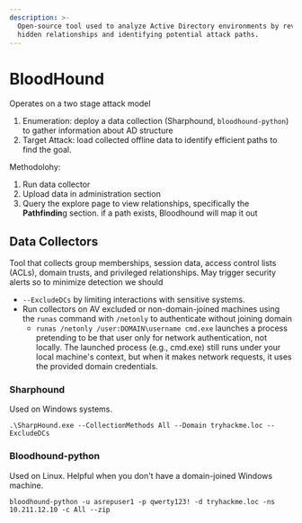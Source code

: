 ```yaml
---
description: >-
  Open-source tool used to analyze Active Directory environments by revealing
  hidden relationships and identifying potential attack paths.
---
```


# BloodHound

Operates on a two stage attack model

1. Enumeration: deploy a data collection (Sharphound, `bloodhound-python`) to gather information about AD structure
2. Target Attack: load collected offline data to identify efficient paths to find the goal.

Methodolohy:

1. Run data collector
2. Upload data in administration section
3. Query the explore page to view relationships, specifically the **Pathfindin**g section. if a path exists, Bloodhound will map it out

## Data Collectors

Tool that collects group memberships, session data, access control lists (ACLs), domain trusts, and privileged relationships. May trigger security alerts so to minimize detection we should

* `--ExcludeDCs` by limiting interactions with sensitive systems.&#x20;
* Run collectors on AV excluded or non-domain-joined machines using the `runas` command with `/netonly` to authenticate without joining domain
  * `runas /netonly /user:DOMAIN\username cmd.exe` launches a process pretending to be that user only for network authentication, not locally. The launched process (e.g., cmd.exe) still runs under your local machine's context, but when it makes network requests, it uses the provided domain credentials.

### Sharphound

Used on Windows systems.

`.\SharpHound.exe --CollectionMethods All --Domain tryhackme.loc --ExcludeDCs`

### Bloodhound-python

Used on Linux. Helpful when you don't have a domain-joined Windows machine.

`bloodhound-python -u asrepuser1 -p qwerty123! -d tryhackme.loc -ns 10.211.12.10 -c All --zip`



